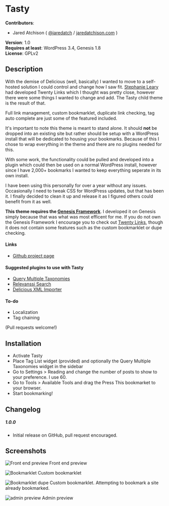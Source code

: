 # Tasty 

**Contributors**:  

* Jared Atchison ( [@jaredatch](http://twitter.com/jaredatch ) / [jaredatchison.com](http://jaredatchison.com/) )  

**Version**: 1.0   
**Requires at least**: WordPress 3.4, Genesis 1.8   
**License**: GPLv2  

## Description

With the demise of Delicious (well, basically) I wanted to move to a self-hosted solution I could control and change how I saw fit. [Stephanie Leary](http://stephanieleary.com/) had developed Twenty Links which I thought was pretty close, however there were some things I wanted to change and add. The Tasty child theme is the result of that.

Full link management, custom bookmarklet, duplicate link checking, tag auto complete are just some of the featured included.

It's important to note this theme is meant to stand alone. It should **not** be dropped into an existing site but rather should be setup with a WordPress install that will be dedicated to housing your bookmarks. Because of this I chose to wrap everything in the theme and there are no plugins needed for this.

With some work, the functionality could be pulled and developed into a plugin which could then be used on a normal WordPress install, however since I have 2,000+ bookmarks I wanted to keep everything seperate in its own install.

I have been using this personally for over a year without any issues. Occasionally I need to tweak CSS for WordPress updates, but that has been it. I finally decided to clean it up and release it as I figured others could benefit from it as well.


**This theme requires the [Genesis Framework](http://www.jaredatchison.com/go/genesis)**. I developed it on Genesis simply because that was what was most efficent for me. If you do not own the Genesis Framework I encourage you to check out [Twenty Links](http://stephanieleary.com/2010/12/twenty-links-a-delicious-inspired-twenty-ten-child-theme/), though it does not contain some features such as the custom bookmarklet or dupe checking.

#### Links

* [Github project page](https://github.com/jaredatch/Tasty)

#### Suggested plugins to use with Tasty
* [Query Multiple Taxonomies](http://wordpress.org/extend/plugins/query-multiple-taxonomies/)
* [Relevanssi Search](http://wordpress.org/extend/plugins/relevanssi/)
* [Delicious XML Importer](http://stephanieleary.com/code/wordpress/delicious/)

#### To-do
* Localization
* Tag chaining

(Pull requests welcome!)

## Installation
* Activate Tasty
* Place Tag List widget (provided) and optionally the Query Multiple Taxonomies widget in the sidebar
* Go to Settings > Reading and change the number of posts to show to your preference. I use 60.
* Go to Tools > Available Tools and drag the Press This bookmarket to your browser.
* Start bookmarking!

## Changelog

##### 1.0.0
* Initial release on GitHub, pull request encouraged.

## Screenshots

![Front end preview](https://raw.github.com/jaredatch/Tasty/master/screenshot-1.png "Front end preview")
Front end preview

![Bookmarklet](https://raw.github.com/jaredatch/Tasty/master/screenshot-2.png "Bookmarklet")
Custom bookmarklet

![Bookmarklet dupe](https://raw.github.com/jaredatch/Tasty/master/screenshot-3.png "Bookmarklet dupe")
Custom bookmarklet. Attempting to bookmark a site already bookmarked.

![admin preview](https://raw.github.com/jaredatch/Tasty/master/screenshot-4.png "admin preview")
Admin preview